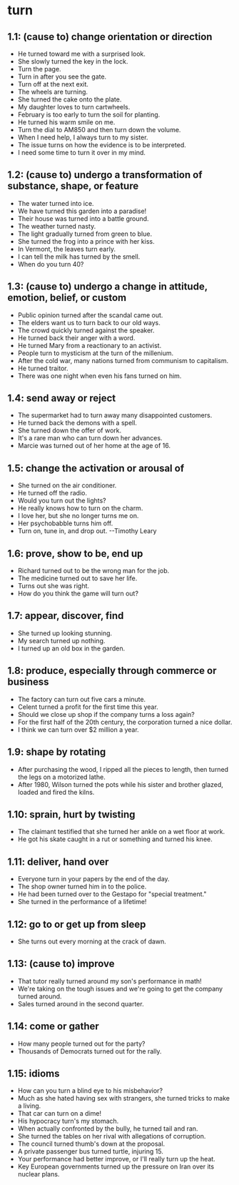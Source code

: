 # turn
## 1.1: (cause to) change orientation or direction

  *  He turned toward me with a surprised look.
  *  She slowly turned the key in the lock.
  *  Turn the page.
  *  Turn in after you see the gate.
  *  Turn off at the next exit.
  *  The wheels are turning.
  *  She turned the cake onto the plate.
  *  My daughter loves to turn cartwheels.
  *  February is too early to turn the soil for planting.
  *  He turned his warm smile on me.
  *  Turn the dial to AM850 and then turn down the volume.
  *  When I need help, I always turn to my sister.
  *  The issue turns on how the evidence is to be interpreted.
  *  I need some time to turn it over in my mind.

## 1.2: (cause to) undergo a transformation of substance, shape, or feature

  *  The water turned into ice.
  *  We have turned this garden into a paradise!
  *  Their house was turned into a battle ground.
  *  The weather turned nasty.
  *  The light gradually turned from green to blue.
  *  She turned the frog into a prince with her kiss.
  *  In Vermont, the leaves turn early.
  *  I can tell the milk has turned by the smell.
  *  When do you turn 40?

## 1.3: (cause to) undergo a change in attitude, emotion, belief, or custom

  *  Public opinion turned after the scandal came out.
  *  The elders want us to turn back to our old ways.
  *  The crowd quickly turned against the speaker.
  *  He turned back their anger with a word.
  *  He turned Mary from a reactionary to an activist.
  *  People turn to mysticism at the turn of the millenium.
  *  After the cold war, many nations turned from communism to capitalism.
  *  He turned traitor.
  *  There was one night when even his fans turned on him.

## 1.4: send away or reject

  *  The supermarket had to turn away many disappointed customers.
  *  He turned back the demons with a spell.
  *  She turned down the offer of work.
  *  It's a rare man who can turn down her advances.
  *  Marcie was turned out of her home at the age of 16.

## 1.5: change the activation or arousal of

  *  She turned on the air conditioner.
  *  He turned off the radio.
  *  Would you turn out the lights?
  *  He really knows how to turn on the charm.
  *  I love her, but she no longer turns me on.
  *  Her psychobabble turns him off.
  *  Turn on, tune in, and drop out. --Timothy Leary

## 1.6: prove, show to be, end up

  *  Richard turned out to be the wrong man for the job.
  *  The medicine turned out to save her life.
  *  Turns out she was right.
  *  How do you think the game will turn out?

## 1.7: appear, discover, find

  *  She turned up looking stunning.
  *  My search turned up nothing.
  *  I turned up an old box in the garden.

## 1.8: produce, especially through commerce or business

  *  The factory can turn out five cars a minute.
  *  Celent turned a profit for the first time this year.
  *  Should we close up shop if the company turns a loss again?
  *  For the first half of the 20th century, the corporation turned a nice dollar.
  *  I think we can turn over $2 million a year.

## 1.9: shape by rotating

  *  After purchasing the wood, I ripped all the pieces to length, then turned the legs on a motorized lathe.
  *  After 1980, Wilson turned the pots while his sister and brother glazed, loaded and fired the kilns.

## 1.10: sprain, hurt by twisting

  *  The claimant testified that she turned her ankle on a wet floor at work.
  *  He got his skate caught in a rut or something and turned his knee.

## 1.11: deliver, hand over

  *  Everyone turn in your papers by the end of the day.
  *  The shop owner turned him in to the police.
  *  He had been turned over to the Gestapo for "special treatment."
  *  She turned in the performance of a lifetime!

## 1.12: go to or get up from sleep

  *  She turns out every morning at the crack of dawn.

## 1.13: (cause to) improve

  *  That tutor really turned around my son's performance in math!
  *  We're taking on the tough issues and we're going to get the company turned around.
  *  Sales turned around in the second quarter.

## 1.14: come or gather

  *  How many people turned out for the party?
  *  Thousands of Democrats turned out for the rally.

## 1.15: idioms

  *  How can you turn a blind eye to his misbehavior?
  *  Much as she hated having sex with strangers, she turned tricks to make a living.
  *  That car can turn on a dime!
  *  His hypocracy turn's my stomach.
  *  When actually confronted by the bully, he turned tail and ran.
  *  She turned the tables on her rival with allegations of corruption.
  *  The council turned thumb's down at the proposal.
  *  A private passenger bus turned turtle, injuring 15.
  *  Your performance had better improve, or I'll really turn up the heat.
  *  Key European governments turned up the pressure on Iran over its nuclear plans.
